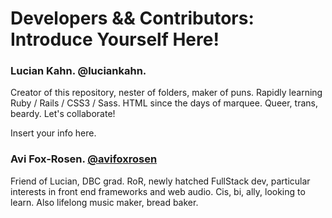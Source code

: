 <h1>Developers && Contributors: Introduce Yourself Here!</h1>

<h3>Lucian Kahn. @luciankahn.</h3>
<p>
Creator of this repository, nester of folders, maker of puns. Rapidly learning Ruby / Rails / CSS3 / Sass. HTML since the days of marquee. Queer, trans, beardy. Let's collaborate! 
</p>

<p>
Insert your info here.
</p>

### Avi Fox-Rosen. [@avifoxrosen](https://twitter.com/avifoxrosen)

Friend of Lucian, DBC grad. RoR, newly hatched FullStack dev, particular interests in front end frameworks and web audio. Cis, bi, ally, looking to learn. Also lifelong music maker, bread baker.
